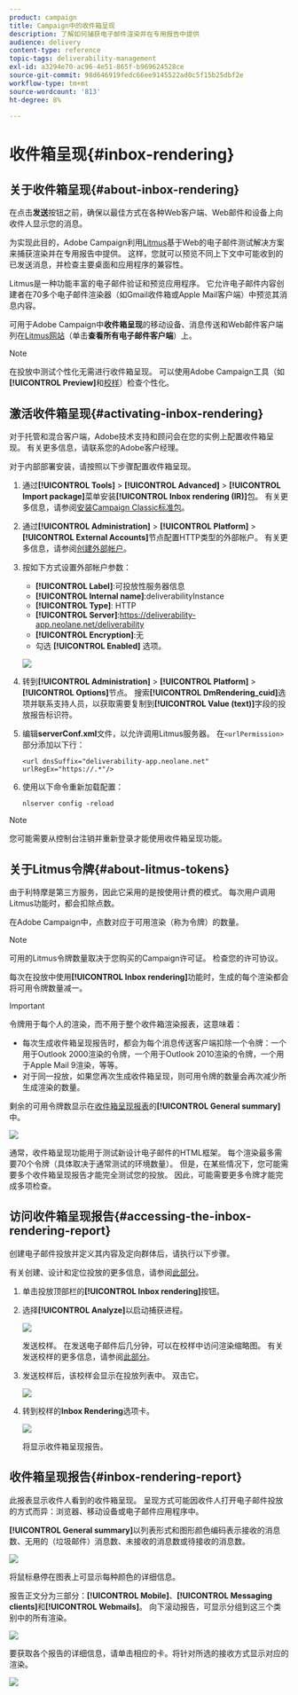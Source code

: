 ```yaml
---
product: campaign
title: Campaign中的收件箱呈现
description: 了解如何捕获电子邮件渲染并在专用报告中提供
audience: delivery
content-type: reference
topic-tags: deliverability-management
exl-id: a3294e70-ac96-4e51-865f-b969624528ce
source-git-commit: 98d646919fedc66ee9145522ad0c5f15b25dbf2e
workflow-type: tm+mt
source-wordcount: '813'
ht-degree: 8%

---
```


# 收件箱呈现{#inbox-rendering}

## 关于收件箱呈现{#about-inbox-rendering}

在点击&#x200B;**发送**&#x200B;按钮之前，确保以最佳方式在各种Web客户端、Web邮件和设备上向收件人显示您的消息。

为实现此目的，Adobe Campaign利用[Litmus](https://litmus.com/email-testing)基于Web的电子邮件测试解决方案来捕获渲染并在专用报告中提供。 这样，您就可以预览不同上下文中可能收到的已发送消息，并检查主要桌面和应用程序的兼容性。

Litmus是一种功能丰富的电子邮件验证和预览应用程序。 它允许电子邮件内容创建者在70多个电子邮件渲染器（如Gmail收件箱或Apple Mail客户端）中预览其消息内容。

可用于Adobe Campaign中&#x200B;**收件箱呈现**&#x200B;的移动设备、消息传送和Web邮件客户端列在[Litmus网站](https://litmus.com/email-testing)（单击&#x200B;**查看所有电子邮件客户端**）上。

>[!NOTE]
>
>在投放中测试个性化无需进行收件箱呈现。 可以使用Adobe Campaign工具（如&#x200B;**[!UICONTROL Preview]**&#x200B;和[校样](../../delivery/using/steps-validating-the-delivery.md#sending-a-proof)）检查个性化。

## 激活收件箱呈现{#activating-inbox-rendering}

对于托管和混合客户端，Adobe技术支持和顾问会在您的实例上配置收件箱呈现。 有关更多信息，请联系您的Adobe客户经理。

对于内部部署安装，请按照以下步骤配置收件箱呈现。

1. 通过&#x200B;**[!UICONTROL Tools]** > **[!UICONTROL Advanced]** > **[!UICONTROL Import package]**&#x200B;菜单安装&#x200B;**[!UICONTROL Inbox rendering (IR)]**&#x200B;包。 有关更多信息，请参阅[安装Campaign Classic标准包](../../installation/using/installing-campaign-standard-packages.md)。
1. 通过&#x200B;**[!UICONTROL Administration]** > **[!UICONTROL Platform]** > **[!UICONTROL External Accounts]**&#x200B;节点配置HTTP类型的外部帐户。 有关更多信息，请参阅[创建外部帐户](../../installation/using/external-accounts.md#creating-an-external-account)。
1. 按如下方式设置外部帐户参数：
   * **[!UICONTROL Label]**:可投放性服务器信息
   * **[!UICONTROL Internal name]**:deliverabilityInstance
   * **[!UICONTROL Type]**: HTTP
   * **[!UICONTROL Server]**:https://deliverability-app.neolane.net/deliverability
   * **[!UICONTROL Encryption]**:无
   * 勾选 **[!UICONTROL Enabled]** 选项。

   ![](assets/s_tn_inbox_rendering_external-account.png)

1. 转到&#x200B;**[!UICONTROL Administration]** > **[!UICONTROL Platform]** > **[!UICONTROL Options]**&#x200B;节点。 搜索&#x200B;**[!UICONTROL DmRendering_cuid]**&#x200B;选项并联系支持人员，以获取需要复制到&#x200B;**[!UICONTROL Value (text)]**&#x200B;字段的投放报告标识符。
1. 编辑&#x200B;**serverConf.xml**&#x200B;文件，以允许调用Litmus服务器。 在`<urlPermission>`部分添加以下行：

   ```
   <url dnsSuffix="deliverability-app.neolane.net" urlRegEx="https://.*"/>
   ```

1. 使用以下命令重新加载配置：

   ```
   nlserver config -reload
   ```

>[!NOTE]
>
>您可能需要从控制台注销并重新登录才能使用收件箱呈现功能。

## 关于Litmus令牌{#about-litmus-tokens}

由于利特摩是第三方服务，因此它采用的是按使用计费的模式。 每次用户调用Litmus功能时，都会扣除点数。

在Adobe Campaign中，点数对应于可用渲染（称为令牌）的数量。

>[!NOTE]
>
>可用的Litmus令牌数量取决于您购买的Campaign许可证。 检查您的许可协议。

每次在投放中使用&#x200B;**[!UICONTROL Inbox rendering]**&#x200B;功能时，生成的每个渲染都会将可用令牌数量减一。

>[!IMPORTANT]
>
>令牌用于每个人的渲染，而不用于整个收件箱渲染报表，这意味着：
>
>* 每次生成收件箱呈现报告时，都会为每个消息传送客户端扣除一个令牌：一个用于Outlook 2000渲染的令牌，一个用于Outlook 2010渲染的令牌，一个用于Apple Mail 9渲染，等等。
>* 对于同一投放，如果您再次生成收件箱呈现，则可用令牌的数量会再次减少所生成渲染的数量。

>



剩余的可用令牌数显示在[收件箱呈现报表](#inbox-rendering-report)的&#x200B;**[!UICONTROL General summary]**&#x200B;中。

![](assets/s_tn_inbox_rendering_tokens.png)

通常，收件箱呈现功能用于测试新设计电子邮件的HTML框架。 每个渲染最多需要70个令牌（具体取决于通常测试的环境数量）。 但是，在某些情况下，您可能需要多个收件箱呈现报告才能完全测试您的投放。 因此，可能需要更多令牌才能完成多项检查。

## 访问收件箱呈现报告{#accessing-the-inbox-rendering-report}

创建电子邮件投放并定义其内容及定向群体后，请执行以下步骤。

有关创建、设计和定位投放的更多信息，请参阅[此部分](../../delivery/using/about-email-channel.md)。

1. 单击投放顶部栏的&#x200B;**[!UICONTROL Inbox rendering]**&#x200B;按钮。
1. 选择&#x200B;**[!UICONTROL Analyze]**&#x200B;以启动捕获进程。

   ![](assets/s_tn_inbox_rendering_button.png)

   发送校样。 在发送电子邮件后几分钟，可以在校样中访问渲染缩略图。 有关发送校样的更多信息，请参阅[此部分](../../delivery/using/steps-validating-the-delivery.md#sending-a-proof)。

1. 发送校样后，该校样会显示在投放列表中。 双击它。

   ![](assets/s_tn_inbox_rendering_delivery_list.png)

1. 转到校样的&#x200B;**Inbox Rendering**&#x200B;选项卡。

   ![](assets/s_tn_inbox_rendering_tab.png)

   将显示收件箱呈现报告。

## 收件箱呈现报告{#inbox-rendering-report}

此报表显示收件人看到的收件箱呈现。 呈现方式可能因收件人打开电子邮件投放的方式而异：浏览器、移动设备或电子邮件应用程序中。

**[!UICONTROL General summary]**&#x200B;以列表形式和图形颜色编码表示接收的消息数、无用的（垃圾邮件）消息数、未接收的消息数或待接收的消息数。

![](assets/s_tn_inbox_rendering_summary.png)

将鼠标悬停在图表上可显示每种颜色的详细信息。

报告正文分为三部分：**[!UICONTROL Mobile]**、**[!UICONTROL Messaging clients]**&#x200B;和&#x200B;**[!UICONTROL Webmails]**。 向下滚动报告，可显示分组到这三个类别中的所有渲染。

![](assets/s_tn_inbox_rendering_report.png)

要获取各个报告的详细信息，请单击相应的卡。将针对所选的接收方式显示对应的渲染。

![](assets/s_tn_inbox_rendering_example.png)
